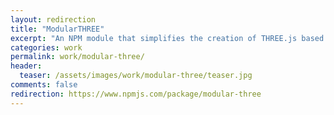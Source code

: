 ```yaml
---
layout: redirection
title: "ModularTHREE"
excerpt: "An NPM module that simplifies the creation of THREE.js based WebGL scenes written in ES2015"
categories: work
permalink: work/modular-three/
header:
  teaser: /assets/images/work/modular-three/teaser.jpg
comments: false
redirection: https://www.npmjs.com/package/modular-three
---
```

